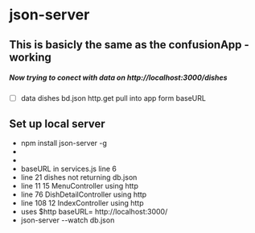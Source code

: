 # json-server
## This is basicly the same as the confusionApp - working
##### Now trying to conect with data on http://localhost:3000/dishes

- [ ] data dishes bd.json http.get pull into app form baseURL

## Set up local server
- npm install json-server -g
- 
- 
- baseURL in services.js line 6 
- line 21 dishes not returning db.json
- line 11 15 MenuController using http
- line 76 DishDetailController using http
- line 108 12  IndexController using http
- uses $http baseURL= http://localhost:3000/
- json-server --watch db.json


